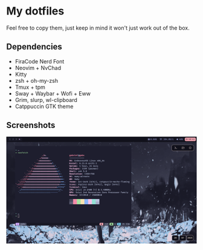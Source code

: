 # My dotfiles

Feel free to copy them, just keep in mind it won't just work out of the box.

## Dependencies

* FiraCode Nerd Font
* Neovim + NvChad
* Kitty
* zsh + oh-my-zsh
* Tmux + tpm
* Sway + Waybar + Wofi + Eww
* Grim, slurp, wl-clipboard
* Catppuccin GTK theme

## Screenshots

![Desktop](./screenshots/screenshot-2025-07-20-104147.png)
